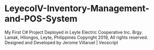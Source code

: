 # LeyecoIV-Inventory-Management-and-POS-System
My First C# Project Deployed in Leyte Electric Cooperative Inc. Brgy. Lamak, Hilongos, Leyte, Philippines
Copyright 2019, All rights reserved. Designed and Developed by Jerome Villaruel | Veoscript
